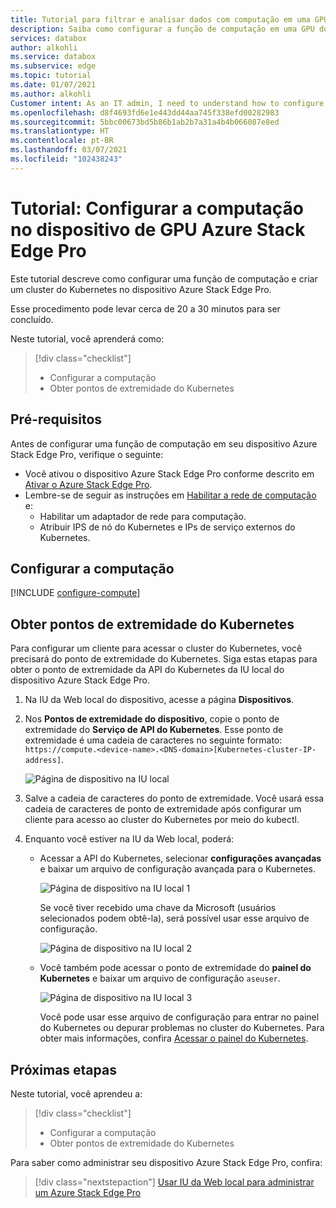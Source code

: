 ```yaml
---
title: Tutorial para filtrar e analisar dados com computação em uma GPU do Azure Stack Edge Pro | Microsoft Docs
description: Saiba como configurar a função de computação em uma GPU do Azure Stack Edge Pro e usá-la para transformar dados antes de enviá-los para o Azure.
services: databox
author: alkohli
ms.service: databox
ms.subservice: edge
ms.topic: tutorial
ms.date: 01/07/2021
ms.author: alkohli
Customer intent: As an IT admin, I need to understand how to configure compute on Azure Stack Edge Pro so I can use it to transform the data before sending it to Azure.
ms.openlocfilehash: d8f4693fd6e1e443dd44aa745f338efd00282983
ms.sourcegitcommit: 5bbc00673bd5b86b1ab2b7a31a4b4b066087e8ed
ms.translationtype: HT
ms.contentlocale: pt-BR
ms.lasthandoff: 03/07/2021
ms.locfileid: "102438243"
---
```

# <a name="tutorial-configure-compute-on-azure-stack-edge-pro-gpu-device"></a>Tutorial: Configurar a computação no dispositivo de GPU Azure Stack Edge Pro

<!--ALPA WILL VERIFY - [!INCLUDE [applies-to-skus](../../includes/azure-stack-edge-applies-to-all-sku.md)]-->

Este tutorial descreve como configurar uma função de computação e criar um cluster do Kubernetes no dispositivo Azure Stack Edge Pro. 

Esse procedimento pode levar cerca de 20 a 30 minutos para ser concluído.


Neste tutorial, você aprenderá como:

> [!div class="checklist"]
> * Configurar a computação
> * Obter pontos de extremidade do Kubernetes

 
## <a name="prerequisites"></a>Pré-requisitos

Antes de configurar uma função de computação em seu dispositivo Azure Stack Edge Pro, verifique o seguinte:

- Você ativou o dispositivo Azure Stack Edge Pro conforme descrito em [Ativar o Azure Stack Edge Pro](azure-stack-edge-gpu-deploy-activate.md).
- Lembre-se de seguir as instruções em [Habilitar a rede de computação](azure-stack-edge-gpu-deploy-configure-network-compute-web-proxy.md#enable-compute-network) e:
    - Habilitar um adaptador de rede para computação.
    - Atribuir IPS de nó do Kubernetes e IPs de serviço externos do Kubernetes.

## <a name="configure-compute"></a>Configurar a computação

[!INCLUDE [configure-compute](../../includes/azure-stack-edge-gateway-configure-compute.md)]

## <a name="get-kubernetes-endpoints"></a>Obter pontos de extremidade do Kubernetes

Para configurar um cliente para acessar o cluster do Kubernetes, você precisará do ponto de extremidade do Kubernetes. Siga estas etapas para obter o ponto de extremidade da API do Kubernetes da IU local do dispositivo Azure Stack Edge Pro.

1. Na IU da Web local do dispositivo, acesse a página **Dispositivos**.
2. Nos **Pontos de extremidade do dispositivo**, copie o ponto de extremidade do **Serviço de API do Kubernetes**. Esse ponto de extremidade é uma cadeia de caracteres no seguinte formato: `https://compute.<device-name>.<DNS-domain>[Kubernetes-cluster-IP-address]`. 

    ![Página de dispositivo na IU local](./media/azure-stack-edge-j-series-create-kubernetes-cluster/device-kubernetes-endpoint-1.png)

3. Salve a cadeia de caracteres do ponto de extremidade. Você usará essa cadeia de caracteres de ponto de extremidade após configurar um cliente para acesso ao cluster do Kubernetes por meio do kubectl.

4. Enquanto você estiver na IU da Web local, poderá:

    - Acessar a API do Kubernetes, selecionar **configurações avançadas** e baixar um arquivo de configuração avançada para o Kubernetes. 

        ![Página de dispositivo na IU local 1](./media/azure-stack-edge-gpu-deploy-configure-compute/download-advanced-config-1.png)

        Se você tiver recebido uma chave da Microsoft (usuários selecionados podem obtê-la), será possível usar esse arquivo de configuração.

        ![Página de dispositivo na IU local 2](./media/azure-stack-edge-gpu-deploy-configure-compute/download-advanced-config-2.png)

    - Você também pode acessar o ponto de extremidade do **painel do Kubernetes** e baixar um arquivo de configuração `aseuser`. 
    
        ![Página de dispositivo na IU local 3](./media/azure-stack-edge-gpu-deploy-configure-compute/download-aseuser-config-1.png)

        Você pode usar esse arquivo de configuração para entrar no painel do Kubernetes ou depurar problemas no cluster do Kubernetes. Para obter mais informações, confira [Acessar o painel do Kubernetes](azure-stack-edge-gpu-monitor-kubernetes-dashboard.md#access-dashboard). 


## <a name="next-steps"></a>Próximas etapas

Neste tutorial, você aprendeu a:

> [!div class="checklist"]
> * Configurar a computação
> * Obter pontos de extremidade do Kubernetes


Para saber como administrar seu dispositivo Azure Stack Edge Pro, confira:

> [!div class="nextstepaction"]
> [Usar IU da Web local para administrar um Azure Stack Edge Pro](azure-stack-edge-manage-access-power-connectivity-mode.md)
